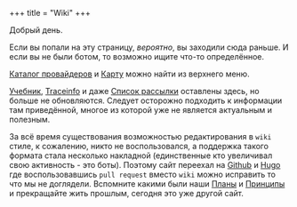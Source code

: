 +++
title = "Wiki"
+++

Добрый день.

Если вы попали на эту страницу, *вероятно*, вы заходили сюда раньше. И если вы не были ботом, то возможно ищите что-то определённое. 

[Каталог провайдеров](/dir) и [Карту](/links) можно найти из верхнего меню.

[Учебник](guides), [Traceinfo](tools/traceinfo) и даже [Список рассылки](archives/maillist) оставлены здесь, но больше не обновляются. Следует осторожно подходить к информации там приведённой, многое из которой уже не является актуальным и полезным.

За всё время существования возможностью редактирования в `wiki` стиле, к сожалению, никто не воспользовался, а поддержка такого формата стала несколько накладной (единственные кто увеличивал свою активность - это боты). Поэтому сайт переехал на [Github](https://github.com/urlandi/elsv-v.ru) и [Hugo](https://gohugo.io) где воспользовавшись `pull request` вместо `wiki` можно исправить то что мы не доглядели. Вспомните какими были наши [Планы](plans) и [Принципы](manifest) и прекращайте жить прошлым, сегодня это уже другой сайт.

